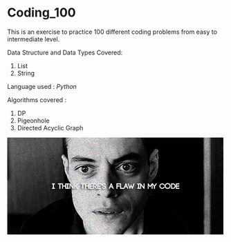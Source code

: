 # Coding_100

This is an exercise to practice  100 different coding problems from easy to intermediate level.

Data Structure and Data Types Covered: 
1. List
2. String

Language used : _Python_

Algorithms covered :
1. DP
2. Pigeonhole
3. Directed Acyclic Graph


<img src="https://github.com/Adi1729/Coding_100/blob/master/Coding.gif">
